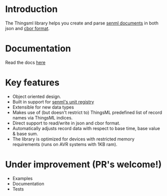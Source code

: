 # Introduction

The Thingsml library helps you create and parse [senml documents](https://tools.ietf.org/html/rfc8428)
in both json and [cbor format](https://tools.ietf.org/html/rfc7049).

# Documentation

Read the docs [here](https://kpniot.github.io/thingsml-c-library/)

# Key features

- Object oriented design. 
- Built in support for [senml's unit registry](https://tools.ietf.org/html/draft-ietf-core-senml-12#section-12.1) 
- Extensible for new data types
- Makes use of (but doesn't restrict to) ThingsML predefined list of record names via ThingsML indices.
- Direct support to read/write in json and cbor format.
- Automatically adjusts record data with respect to base time, base value & base sum.
- The library is optimized for devices with restricted memory requirements (runs on AVR systems with 1KB ram). 

# Under improvement (PR's welcome!)

- Examples
- Documentation
- Tests
